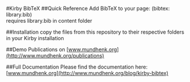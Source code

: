 #Kirby BibTeX
##Quick Reference
Add BibTeX to your page: (bibtex: library.bib)<br/>
requires library.bib in content folder

##Installation
copy the files from this repository to their respective folders in your Kirby installation

##Demo
Publications on [www.mundhenk.org](http://www.mundhenk.org/publications)

##Full Documentation
Please find the documentation here: [www.mundhenk.org](http://www.mundhenk.org/blog/kirby-bibtex)